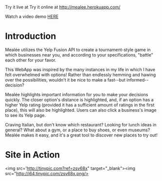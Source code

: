 Try it live at Try it online at http://mealee.herokuapp.com/

Watch a video demo <a href='https://youtu.be/B-3i_xJXf8s'>HERE</a>

# Introduction
Mealée utilizes the Yelp Fusion API to create a tournament-style game in which businesses near you, and according to your specifications, "battle" each other for your favor.

This WebApp was inspired by the many instances in my life in which I have felt overwhelmed with options! Rather than endlessly hemming and hawing over the possibilities, wouldn't it be nice to make a fast--but informed--decision?

Mealée highlights important information for you to make your decisions quickly. The closer option's distance is highlighted, and, if an option has a higher Yelp rating (provided it has a sufficient amount of ratings in the first place),  this will also be highlighted. Users can also click a business's image to see its Yelp page.

Craving Italian, but don't know which restaurant? Looking for lunch ideas in general? What about a gym, or a place to buy shoes, or even  museums? Mealée makes it easy, and it's a great tool to discover new places to try out!

# Site in Action

<img src='http://tinypic.com?ref=zsv68x" target="_blank"><img src="http://i64.tinypic.com/zsv68x.png/>
